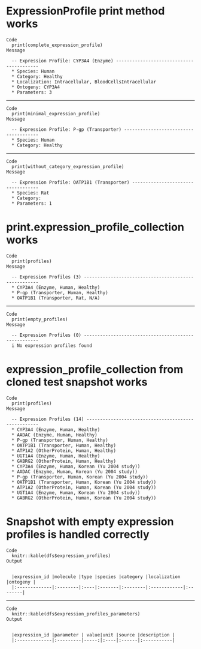 # ExpressionProfile print method works

    Code
      print(complete_expression_profile)
    Message
      
      -- Expression Profile: CYP3A4 (Enzyme) -----------------------------------------
      * Species: Human
      * Category: Healthy
      * Localization: Intracellular, BloodCellsIntracellular
      * Ontogeny: CYP3A4
      * Parameters: 3

---

    Code
      print(minimal_expression_profile)
    Message
      
      -- Expression Profile: P-gp (Transporter) --------------------------------------
      * Species: Human
      * Category: Healthy

---

    Code
      print(without_category_expression_profile)
    Message
      
      -- Expression Profile: OATP1B1 (Transporter) -----------------------------------
      * Species: Rat
      * Category:
      * Parameters: 1

# print.expression_profile_collection works

    Code
      print(profiles)
    Message
      
      -- Expression Profiles (3) -----------------------------------------------------
      * CYP3A4 (Enzyme, Human, Healthy)
      * P-gp (Transporter, Human, Healthy)
      * OATP1B1 (Transporter, Rat, N/A)

---

    Code
      print(empty_profiles)
    Message
      
      -- Expression Profiles (0) -----------------------------------------------------
      i No expression profiles found

# expression_profile_collection from cloned test snapshot works

    Code
      print(profiles)
    Message
      
      -- Expression Profiles (14) ----------------------------------------------------
      * CYP3A4 (Enzyme, Human, Healthy)
      * AADAC (Enzyme, Human, Healthy)
      * P-gp (Transporter, Human, Healthy)
      * OATP1B1 (Transporter, Human, Healthy)
      * ATP1A2 (OtherProtein, Human, Healthy)
      * UGT1A4 (Enzyme, Human, Healthy)
      * GABRG2 (OtherProtein, Human, Healthy)
      * CYP3A4 (Enzyme, Human, Korean (Yu 2004 study))
      * AADAC (Enzyme, Human, Korean (Yu 2004 study))
      * P-gp (Transporter, Human, Korean (Yu 2004 study))
      * OATP1B1 (Transporter, Human, Korean (Yu 2004 study))
      * ATP1A2 (OtherProtein, Human, Korean (Yu 2004 study))
      * UGT1A4 (Enzyme, Human, Korean (Yu 2004 study))
      * GABRG2 (OtherProtein, Human, Korean (Yu 2004 study))

# Snapshot with empty expression profiles is handled correctly

    Code
      knitr::kable(dfs$expression_profiles)
    Output
      
      
      |expression_id |molecule |type |species |category |localization |ontogeny |
      |:-------------|:--------|:----|:-------|:--------|:------------|:--------|

---

    Code
      knitr::kable(dfs$expression_profiles_parameters)
    Output
      
      
      |expression_id |parameter | value|unit |source |description |
      |:-------------|:---------|-----:|:----|:------|:-----------|

